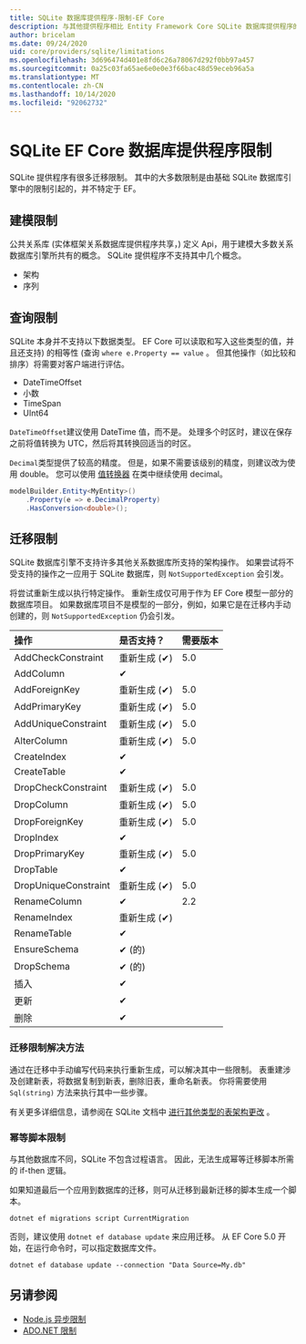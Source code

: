 ```yaml
---
title: SQLite 数据库提供程序-限制-EF Core
description: 与其他提供程序相比 Entity Framework Core SQLite 数据库提供程序的限制
author: bricelam
ms.date: 09/24/2020
uid: core/providers/sqlite/limitations
ms.openlocfilehash: 3d696474d401e8fd6c26a78067d292f0bb97a457
ms.sourcegitcommit: 0a25c03fa65ae6e0e0e3f66bac48d59eceb96a5a
ms.translationtype: MT
ms.contentlocale: zh-CN
ms.lasthandoff: 10/14/2020
ms.locfileid: "92062732"
---
```

# <a name="sqlite-ef-core-database-provider-limitations"></a>SQLite EF Core 数据库提供程序限制

SQLite 提供程序有很多迁移限制。 其中的大多数限制是由基础 SQLite 数据库引擎中的限制引起的，并不特定于 EF。

## <a name="modeling-limitations"></a>建模限制

公共关系库 (实体框架关系数据库提供程序共享，) 定义 Api，用于建模大多数关系数据库引擎所共有的概念。 SQLite 提供程序不支持其中几个概念。

* 架构
* 序列

## <a name="query-limitations"></a>查询限制

SQLite 本身并不支持以下数据类型。 EF Core 可以读取和写入这些类型的值，并且还支持) 的相等性 (查询 `where e.Property == value` 。 但其他操作（如比较和排序）将需要对客户端进行评估。

* DateTimeOffset
* 小数
* TimeSpan
* UInt64

`DateTimeOffset`建议使用 DateTime 值，而不是。 处理多个时区时，建议在保存之前将值转换为 UTC，然后将其转换回适当的时区。

`Decimal`类型提供了较高的精度。 但是，如果不需要该级别的精度，则建议改为使用 double。 您可以使用 [值转换器](xref:core/modeling/value-conversions) 在类中继续使用 decimal。

```csharp
modelBuilder.Entity<MyEntity>()
    .Property(e => e.DecimalProperty)
    .HasConversion<double>();
```

## <a name="migrations-limitations"></a>迁移限制

SQLite 数据库引擎不支持许多其他关系数据库所支持的架构操作。 如果尝试将不受支持的操作之一应用于 SQLite 数据库，则 `NotSupportedException` 会引发。

将尝试重新生成以执行特定操作。 重新生成仅可用于作为 EF Core 模型一部分的数据库项目。 如果数据库项目不是模型的一部分，例如，如果它是在迁移内手动创建的，则 `NotSupportedException` 仍会引发。

| 操作            | 是否支持？  | 需要版本 |
|:---------------------|:------------|:-----------------|
| AddCheckConstraint   | 重新生成 (✔)  | 5.0              |
| AddColumn            | ✔           |                  |
| AddForeignKey        | 重新生成 (✔)  | 5.0              |
| AddPrimaryKey        | 重新生成 (✔)  | 5.0              |
| AddUniqueConstraint  | 重新生成 (✔)  | 5.0              |
| AlterColumn          | 重新生成 (✔)  | 5.0              |
| CreateIndex          | ✔           |                  |
| CreateTable          | ✔           |                  |
| DropCheckConstraint  | 重新生成 (✔)  | 5.0              |
| DropColumn           | 重新生成 (✔)  | 5.0              |
| DropForeignKey       | 重新生成 (✔)  | 5.0              |
| DropIndex            | ✔           |                  |
| DropPrimaryKey       | 重新生成 (✔)  | 5.0              |
| DropTable            | ✔           |                  |
| DropUniqueConstraint | 重新生成 (✔)  | 5.0              |
| RenameColumn         | ✔           | 2.2              |
| RenameIndex          | 重新生成 (✔)  |                  |
| RenameTable          | ✔           |                  |
| EnsureSchema         | ✔ (的)    |                  |
| DropSchema           | ✔ (的)    |                  |
| 插入               | ✔           |                  |
| 更新               | ✔           |                  |
| 删除               | ✔           |                  |

### <a name="migrations-limitations-workaround"></a>迁移限制解决方法

通过在迁移中手动编写代码来执行重新生成，可以解决其中一些限制。 表重建涉及创建新表，将数据复制到新表，删除旧表，重命名新表。 你将需要使用 `Sql(string)` 方法来执行其中一些步骤。

有关更多详细信息，请参阅在 SQLite 文档中 [进行其他类型的表架构更改](https://sqlite.org/lang_altertable.html#otheralter) 。

### <a name="idempotent-script-limitations"></a>幂等脚本限制

与其他数据库不同，SQLite 不包含过程语言。 因此，无法生成幂等迁移脚本所需的 if-then 逻辑。

如果知道最后一个应用到数据库的迁移，则可从迁移到最新迁移的脚本生成一个脚本。

```dotnetcli
dotnet ef migrations script CurrentMigration
```

否则，建议使用 `dotnet ef database update` 来应用迁移。 从 EF Core 5.0 开始，在运行命令时，可以指定数据库文件。

```dotnetcli
dotnet ef database update --connection "Data Source=My.db"
```

## <a name="see-also"></a>另请参阅

* [Node.js 异步限制](/dotnet/standard/data/sqlite/async)
* [ADO.NET 限制](/dotnet/standard/data/sqlite/adonet-limitations)
